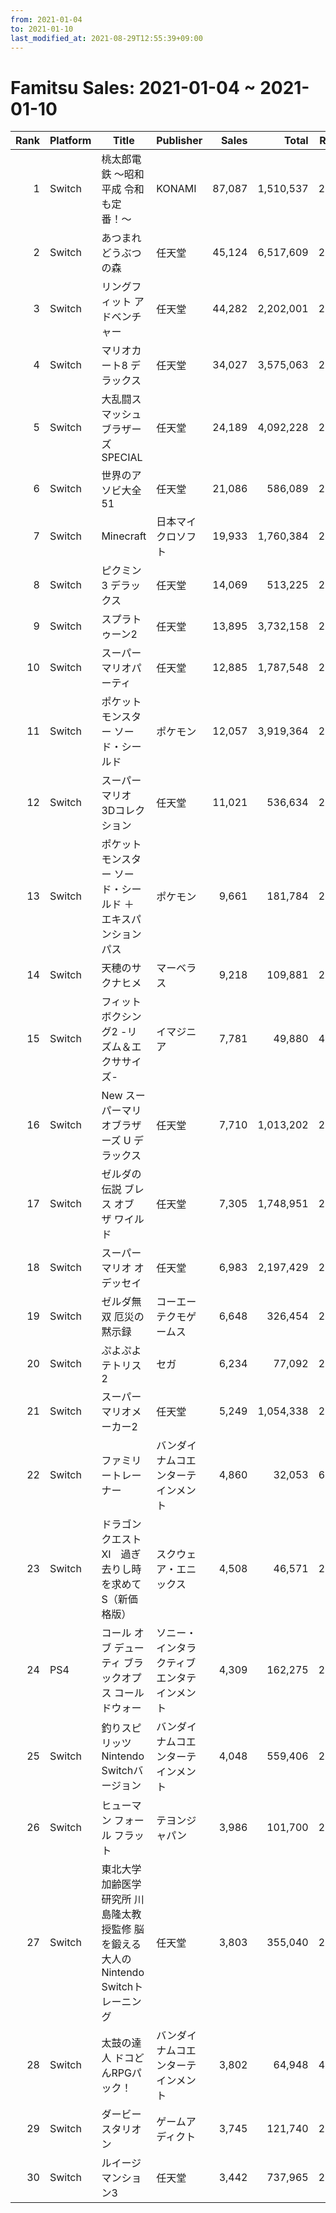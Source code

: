 ```yaml
---
from: 2021-01-04
to: 2021-01-10
last_modified_at: 2021-08-29T12:55:39+09:00
---
```

# Famitsu Sales: 2021-01-04 ~ 2021-01-10
| Rank | Platform | Title | Publisher | Sales | Total | Rate | New |
| -: | -- | -- | -- | -: | -: | -: | -- |
| 1 | Switch | 桃太郎電鉄 〜昭和 平成 令和も定番！〜 | KONAMI | 87,087 | 1,510,537 | 20% |  |
| 2 | Switch | あつまれ どうぶつの森 | 任天堂 | 45,124 | 6,517,609 | 20% |  |
| 3 | Switch | リングフィット アドベンチャー | 任天堂 | 44,282 | 2,202,001 | 20% |  |
| 4 | Switch | マリオカート8 デラックス | 任天堂 | 34,027 | 3,575,063 | 20% |  |
| 5 | Switch | 大乱闘スマッシュブラザーズ SPECIAL | 任天堂 | 24,189 | 4,092,228 | 20% |  |
| 6 | Switch | 世界のアソビ大全51 | 任天堂 | 21,086 | 586,089 | 20% |  |
| 7 | Switch | Minecraft | 日本マイクロソフト | 19,933 | 1,760,384 | 20% |  |
| 8 | Switch | ピクミン3 デラックス | 任天堂 | 14,069 | 513,225 | 20% |  |
| 9 | Switch | スプラトゥーン2 | 任天堂 | 13,895 | 3,732,158 | 20% |  |
| 10 | Switch | スーパー マリオパーティ | 任天堂 | 12,885 | 1,787,548 | 20% |  |
| 11 | Switch | ポケットモンスター ソード・シールド | ポケモン | 12,057 | 3,919,364 | 20% |  |
| 12 | Switch | スーパーマリオ 3Dコレクション | 任天堂 | 11,021 | 536,634 | 20% |  |
| 13 | Switch | ポケットモンスター ソード・シールド ＋ エキスパンションパス | ポケモン | 9,661 | 181,784 | 20% |  |
| 14 | Switch | 天穂のサクナヒメ | マーベラス | 9,218 | 109,881 | 20% |  |
| 15 | Switch | フィットボクシング2 -リズム＆エクササイズ- | イマジニア | 7,781 | 49,880 | 40% |  |
| 16 | Switch | New スーパーマリオブラザーズ U デラックス | 任天堂 | 7,710 | 1,013,202 | 20% |  |
| 17 | Switch | ゼルダの伝説 ブレス オブ ザ ワイルド | 任天堂 | 7,305 | 1,748,951 | 20% |  |
| 18 | Switch | スーパーマリオ オデッセイ | 任天堂 | 6,983 | 2,197,429 | 20% |  |
| 19 | Switch | ゼルダ無双 厄災の黙示録 | コーエーテクモゲームス | 6,648 | 326,454 | 20% |  |
| 20 | Switch | ぷよぷよテトリス2 | セガ | 6,234 | 77,092 | 20% |  |
| 21 | Switch | スーパーマリオメーカー2 | 任天堂 | 5,249 | 1,054,338 | 20% |  |
| 22 | Switch | ファミリートレーナー | バンダイナムコエンターテインメント | 4,860 | 32,053 | 60% |  |
| 23 | Switch | ドラゴンクエストXI　過ぎ去りし時を求めて S（新価格版） | スクウェア・エニックス | 4,508 | 46,571 | 20% |  |
| 24 | PS4 | コール オブ デューティ ブラックオプス コールドウォー | ソニー・インタラクティブエンタテインメント | 4,309 | 162,275 | 20% |  |
| 25 | Switch | 釣りスピリッツ Nintendo Switchバージョン | バンダイナムコエンターテインメント | 4,048 | 559,406 | 20% |  |
| 26 | Switch | ヒューマン フォール フラット | テヨンジャパン | 3,986 | 101,700 | 20% |  |
| 27 | Switch | 東北大学加齢医学研究所 川島隆太教授監修 脳を鍛える大人のNintendo Switchトレーニング | 任天堂 | 3,803 | 355,040 | 20% |  |
| 28 | Switch | 太鼓の達人 ドコどんRPGパック！ | バンダイナムコエンターテインメント | 3,802 | 64,948 | 40% |  |
| 29 | Switch | ダービースタリオン | ゲームアディクト | 3,745 | 121,740 | 20% |  |
| 30 | Switch | ルイージマンション3 | 任天堂 | 3,442 | 737,965 | 20% |  |
